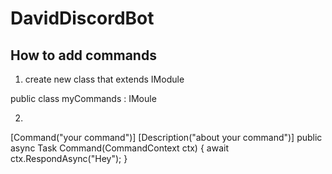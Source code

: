 # DavidDiscordBot

## How to add commands
1. create new class that extends IModule
  
  public class myCommands : IMoule
  
2. 
  [Command("your command")]
  [Description("about your command")]
  public async Task Command(CommandContext ctx) {
    await ctx.RespondAsync("Hey");
  }
